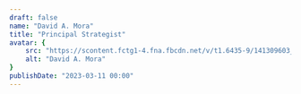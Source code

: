 ```yaml
---
draft: false
name: "David A. Mora"
title: "Principal Strategist"
avatar: {
    src: "https://scontent.fctg1-4.fna.fbcdn.net/v/t1.6435-9/141309603_4967944069914661_903476500093453975_n.jpg?_nc_cat=101&ccb=1-7&_nc_sid=09cbfe&_nc_eui2=AeE3eM2ubt4xdE_zZZV_ZzGm45WrVLTVMvDjlatUtNUy8Eszcks2cd0IeE2grVj-shS1qETP6SkyDS_b7rebQKIX&_nc_ohc=RfdF60_Hh5kAX8zbZsB&_nc_ht=scontent.fctg1-4.fna&oh=00_AfB_iELF74OR08glZapKZtBHg-oTO5r8mTXMaiywfpNrpA&oe=64342C50",
    alt: "David A. Mora"
}
publishDate: "2023-03-11 00:00"
---
```

